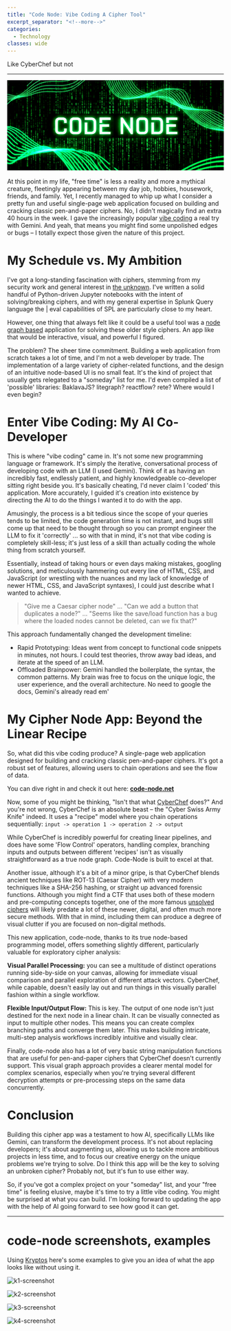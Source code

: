 ```yaml
---
title: "Code Node: Vibe Coding A Cipher Tool"
excerpt_separator: "<!--more-->"
categories:
  - Technology
classes: wide
---
```


Like CyberChef but not

<!--more-->

---

![code-node-banner](/assets/images/code-node/code-node-banner.png "code-node-banner")

At this point in my life, "free time" is less a reality and more a mythical creature, fleetingly appearing between my day job, hobbies, housework, friends, and family. Yet, I recently managed to whip up what I consider a pretty fun and useful single-page web application focused on building and cracking classic pen-and-paper ciphers. No, I didn't magically find an extra 40 hours in the week. I gave the increasingly popular [vibe coding](https://en.wikipedia.org/wiki/Vibe_coding) a real try with Gemini. And yeah, that means you might find some unpolished edges or bugs – I totally expect those given the nature of this project.

# My Schedule vs. My Ambition
I've got a long-standing fascination with ciphers, stemming from my security work and general interest in [the unknown](https://brendanhiggins.dev/technology/dagapeyeff/). I've written a solid handful of Python-driven Jupyter notebooks with the intent of solving/breaking ciphers, and with my general expertise in Splunk Query language the | eval capabilities of SPL are particularly close to my heart.

However, one thing that always felt like it could be a useful tool was a [node graph based](https://en.wikipedia.org/wiki/Node_graph_architecture) application for solving these older style ciphers. An app like that would be interactive, visual, and powerful I figured. 

The problem? The sheer time commitment. Building a web application from scratch takes a lot of time, and I'm not a web developer by trade. The implementation of a large variety of cipher-related functions, and the design of an intuitive node-based UI is no small feat. It's the kind of project that usually gets relegated to a "someday" list for me. I'd even compiled a list of 'possible' libraries: BaklavaJS? litegraph? reactflow? rete? Where would I even begin?

# Enter Vibe Coding: My AI Co-Developer
This is where "vibe coding" came in. It's not some new programming language or framework. It's simply the iterative, conversational process of developing code with an LLM (I used Gemini). Think of it as having an incredibly fast, endlessly patient, and highly knowledgeable co-developer sitting right beside you. It's basically cheating, I'd never claim I 'coded' this application. More accurately, I guided it's creation into existence by directing the AI to do the things I wanted it to do with the app.

Amusingly, the process is a bit tedious since the scope of your queries tends to be limited, the code generation time is not instant, and bugs still come up that need to be thought through so you can prompt engineer the LLM to fix it 'correctly' ... so with that in mind, it's not that vibe coding is completely skill-less; it's just less of a skill than actually coding the whole thing from scratch yourself. 

Essentially, instead of taking hours or even days making mistakes, googling solutions, and meticulously hammering out every line of HTML, CSS, and JavaScript (or wrestling with the nuances and my lack of knowledge of newer HTML, CSS, and JavaScript syntaxes), I could just describe what I wanted to achieve. 

> "Give me a Caesar cipher node" ... "Can we add a button that duplicates a node?" ... "Seems like the save/load function has a bug where the loaded nodes cannot be deleted, can we fix that?"

This approach fundamentally changed the development timeline:

* Rapid Prototyping: Ideas went from concept to functional code snippets in minutes, not hours. I could test theories, throw away bad ideas, and iterate at the speed of an LLM.
* Offloaded Brainpower: Gemini handled the boilerplate, the syntax, the common patterns. My brain was free to focus on the unique logic, the user experience, and the overall architecture. No need to google the docs, Gemini's already read em'

# My Cipher Node App: Beyond the Linear Recipe
So, what did this vibe coding produce? A single-page web application designed for building and cracking classic pen-and-paper ciphers. It's got a robust set of features, allowing users to chain operations and see the flow of data.

You can dive right in and check it out here: **[code-node.net](https://brendanhiggins.dev/code-node/)**

Now, some of you might be thinking, "Isn't that what [CyberChef](https://gchq.github.io/CyberChef/) does?" And you're not wrong, CyberChef is an absolute beast – the "Cyber Swiss Army Knife" indeed. It uses a "recipe" model where you chain operations sequentially: 
```input -> operation 1 -> operation 2 -> output```

While CyberChef is incredibly powerful for creating linear pipelines, and does have some 'Flow Control' operators, handling complex, branching inputs and outputs between different 'recipes' isn't as visually straightforward as a true node graph. Code-Node is built to excel at that.

Another issue, although it's a bit of a minor gripe, is that CyberChef blends ancient techniques like ROT-13 (Caesar Cipher) with very modern techniques like a SHA-256 hashing, or straight up advanced forensic functions. Although you might find a CTF that uses both of these modern and pre-computing concepts together, one of the more famous [unsolved ciphers](https://en.wikipedia.org/wiki/List_of_ciphertexts) will likely predate a lot of these newer, digital, and often much more secure methods. With that in mind, including them can produce a degree of visual clutter if you are focused on non-digital methods.

This new application, code-node, thanks to its true node-based programming model, offers something slightly different, particularly valuable for exploratory cipher analysis:

**Visual Parallel Processing:** you can see a multitude of distinct operations running side-by-side on your canvas, allowing for immediate visual comparison and parallel exploration of different attack vectors. CyberChef, while capable, doesn't easily lay out and run things in this visually parallel fashion within a single workflow.

**Flexible Input/Output Flow:** This is key. The output of one node isn't just destined for the next node in a linear chain. It can be visually connected as input to multiple other nodes. This means you can create complex branching paths and converge them later. This makes building intricate, multi-step analysis workflows incredibly intuitive and visually clear.

Finally, code-node also has a lot of very basic string manipulation functions that are useful for pen-and-paper ciphers that CyberChef doesn't currently support. This visual graph approach provides a clearer mental model for complex scenarios, especially when you're trying several different decryption attempts or pre-processing steps on the same data concurrently.

# Conclusion
Building this cipher app was a testament to how AI, specifically LLMs like Gemini, can transform the development process. It's not about replacing developers; it's about augmenting us, allowing us to tackle more ambitious projects in less time, and to focus our creative energy on the unique problems we're trying to solve. Do I think this app will be the key to solving an unbroken cipher? Probably not, but it's fun to use either way.

So, if you've got a complex project on your "someday" list, and your "free time" is feeling elusive, maybe it's time to try a little vibe coding. You might be surprised at what you can build. I'm looking forward to updating the app with the help of AI going forward to see how good it can get.

----

# code-node screenshots, examples
Using [Kryptos](https://en.wikipedia.org/wiki/Kryptos) here's some examples to give you an idea of what the app looks like without using it.

![k1-screenshot](/assets/images/code-node/k1-screenshot.png "k1-screenshot")

![k2-screenshot](/assets/images/code-node/k2-screenshot.png "k2-screenshot")

![k3-screenshot](/assets/images/code-node/k3-screenshot.png "k3-screenshot")

![k4-screenshot](/assets/images/code-node/k4-screenshot.png "k4-screenshot")
